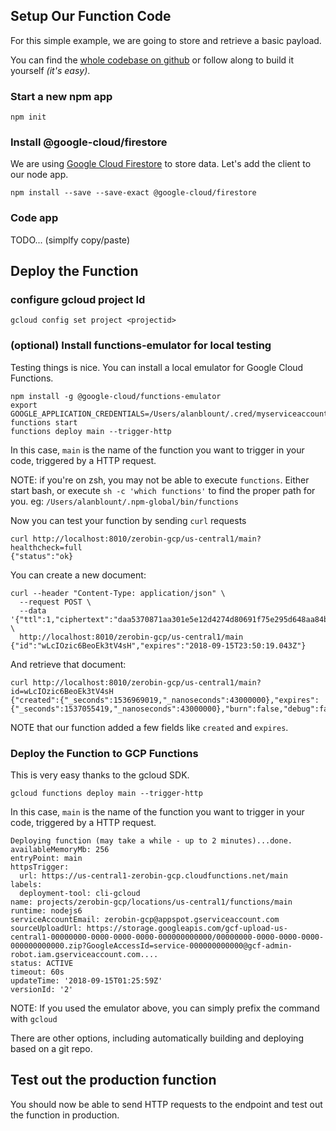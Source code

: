 
## Setup Our Function Code

For this simple example, we are going to store and retrieve a basic payload.

You can find the
[whole codebase on github](..)
or follow along to build it yourself _(it's easy)_.

### Start a new npm app

    npm init

### Install @google-cloud/firestore

We are using
[Google Cloud Firestore](https://cloud.google.com/firestore/)
to store data.  Let's add the client to our node app.

    npm install --save --save-exact @google-cloud/firestore

### Code app

TODO... (simplfy copy/paste)

## Deploy the Function

### configure gcloud project Id

    gcloud config set project <projectid>

### (optional) Install functions-emulator for local testing

Testing things is nice.  You can install a local emulator for Google Cloud Functions.

    npm install -g @google-cloud/functions-emulator
    export GOOGLE_APPLICATION_CREDENTIALS=/Users/alanblount/.cred/myserviceaccount.json
    functions start
    functions deploy main --trigger-http

In this case, `main` is the name of the function you want to trigger in your code, triggered by a HTTP request.

NOTE: if you're on zsh, you may not be able to execute `functions`.
Either start bash, or execute `sh -c 'which functions'` to find the proper path for you.
eg: `/Users/alanblount/.npm-global/bin/functions`

Now you can test your function by sending `curl` requests

    curl http://localhost:8010/zerobin-gcp/us-central1/main?healthcheck=full
    {"status":"ok}

You can create a new document:

    curl --header "Content-Type: application/json" \
      --request POST \
      --data '{"ttl":1,"ciphertext":"daa5370871aa301e5e12d4274d80691f75e295d648aa84b73e291d8c82"}' \
      http://localhost:8010/zerobin-gcp/us-central1/main
    {"id":"wLcIOzic6BeoEk3tV4sH","expires":"2018-09-15T23:50:19.043Z"}

And retrieve that document:

    curl http://localhost:8010/zerobin-gcp/us-central1/main?id=wLcIOzic6BeoEk3tV4sH
    {"created":{"_seconds":1536969019,"_nanoseconds":43000000},"expires":{"_seconds":1537055419,"_nanoseconds":43000000},"burn":false,"debug":false,"ttl":1,"ciphertext":"daa5370871aa301e5e12d4274d80691f75e295d648aa84b73e291d8c82"}

NOTE that our function added a few fields like `created` and `expires`.

### Deploy the Function to GCP Functions

This is very easy thanks to the gcloud SDK.

    gcloud functions deploy main --trigger-http

In this case, `main` is the name of the function you want to trigger in your code, triggered by a HTTP request.

    Deploying function (may take a while - up to 2 minutes)...done.
    availableMemoryMb: 256
    entryPoint: main
    httpsTrigger:
      url: https://us-central1-zerobin-gcp.cloudfunctions.net/main
    labels:
      deployment-tool: cli-gcloud
    name: projects/zerobin-gcp/locations/us-central1/functions/main
    runtime: nodejs6
    serviceAccountEmail: zerobin-gcp@appspot.gserviceaccount.com
    sourceUploadUrl: https://storage.googleapis.com/gcf-upload-us-central1-00000000-0000-0000-0000-000000000000/00000000-0000-0000-0000-000000000000.zip?GoogleAccessId=service-000000000000@gcf-admin-robot.iam.gserviceaccount.com....
    status: ACTIVE
    timeout: 60s
    updateTime: '2018-09-15T01:25:59Z'
    versionId: '2'

NOTE: If you used the emulator above, you can simply prefix the command with `gcloud`

There are other options, including automatically building and deploying based on a git repo.

## Test out the production function

You should now be able to send HTTP requests to the endpoint and test out the function in production.


